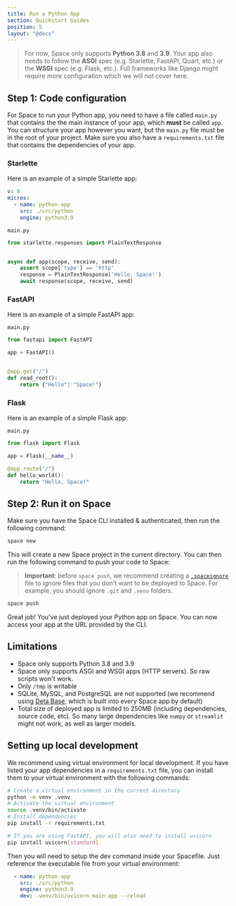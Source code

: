 ```yaml
---
title: Run a Python App
section: Quickstart Guides
position: 5
layout: "@docs"
---
```


> For now, Space only supports __Python 3.8__ and __3.9__. Your app also needs to follow the __ASGI__ spec (e.g. Starlette, FastAPI, Quart, etc.) or the __WSGI__ spec (e.g. Flask, etc.). Full frameworks like Django might require more configuration which we will not cover here.

## Step 1: Code configuration

For Space to run your Python app, you need to have a file called `main.py` that contains the the main instance of your app, which __must__ be called `app`. You can structure your app however you want, but the `main.py` file must be in the root of your project. Make sure you also have a `requirements.txt` file that contains the dependencies of your app.

### Starlette
Here is an example of a simple Starlette app:

```yaml
v: 0
micros:
  - name: python-app
    src: ./src/python
    engine: python3.9
```

`main.py`
```python
from starlette.responses import PlainTextResponse


async def app(scope, receive, send):
    assert scope['type'] == 'http'
    response = PlainTextResponse('Hello, Space!')
    await response(scope, receive, send)
```

### FastAPI
Here is an example of a simple FastAPI app:

`main.py`
```python
from fastapi import FastAPI

app = FastAPI()


@app.get("/")
def read_root():
    return {"Hello": "Space!"}
```

### Flask
Here is an example of a simple Flask app:

`main.py`
```python
from flask import Flask

app = Flask(__name__)

@app.route("/")
def hello_world():
    return "Hello, Space!"
```


## Step 2: Run it on Space
Make sure you have the Space CLI installed & authenticated, then run the following command:

```bash
space new
```
This will create a new Space project in the current directory. You can then run the following command to push your code to Space:
> __Important__: before `space push`, we recommend creating a [`.spaceignore`](/docs/en/basics/revisions#ignoring-files-and-directories) file to ignore files that you don't want to be deployed to Space. For example, you should ignore `.git` and `.venv` folders.


```bash
space push
```

Great job! You've just deployed your Python app on Space. You can now access your app at the URL provided by the CLI.

## Limitations
- Space only supports Python 3.8 and 3.9
- Space only supports ASGI and WSGI apps (HTTP servers). So raw scripts won't work.
- Only `/tmp` is writable
- SQLite, MySQL, and PostgreSQL are not supported (we recommend using [Deta Base](/docs/en/reference/base/sdk), which is built into every Space app by default)
- Total size of deployed app is limited to 250MB (including dependencies, source code, etc). So many large dependencies like `numpy` or `streamlit` might not work, as well as larger models.

## Setting up local development

We recommend using virtual environment for local development. If you have listed your app dependencies in a `requirements.txt` file, you can install them to your virtual environment with the following commands:

```bash
# Create a virtual environment in the current directory
python -m venv .venv
# Activate the virtual environment
source .venv/bin/activate
# Install dependencies
pip install -r requirements.txt

# If you are using FastAPI, you will also need to install uvicorn
pip install uvicorn[standard]
```

Then you will need to setup the dev command inside your Spacefile. Just reference the executable file from your virtual environment:

```yaml
  - name: python-app
    src: ./src/python
    engine: python3.9
    dev: .venv/bin/uvicorn main:app --reload
```